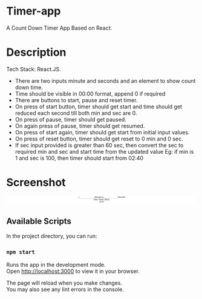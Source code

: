 # Timer-app
A Count Down Timer App Based on React.

# Description
Tech Stack: React.JS.
- There are two inputs minute and seconds and an element to show count down time.
- Time should be visible in 00:00 format, append 0 if required
- There are buttons to start, pause and reset timer.
- On press of start button, timer should get start and time should get reduced each second till both min and sec are 0.
- On press of pause, timer should get paused.
- On again press of pause, timer should get resumed.
- On press of start again, timer should get start from initial input values.
- On press of reset button, timer should get reset to 0 min and 0 sec.
- If sec input provided is greater than 60 sec, then convert the sec to required min and sec and start time from the updated value
Eg: if min is 1 and sec is 100, then timer should start from 02:40


# Screenshot
![Timer App Screenshot](https://github.com/jrahul9/timer-app/blob/main/public/Screenshot.png?raw=true)

## Available Scripts

In the project directory, you can run:

### `npm start`

Runs the app in the development mode.\
Open [http://localhost:3000](http://localhost:3000) to view it in your browser.

The page will reload when you make changes.\
You may also see any lint errors in the console.